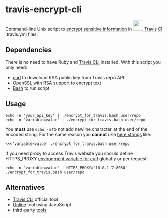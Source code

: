 # travis-encrypt-cli
Command-line Unix script to [encrypt sensitive information][doc] in
[<img src="https://cdn.travis-ci.com/images/logos/TravisCI-Mascot-1-bc6a3179f3e8e1ab1456634bd55a448a.png" width=32 /> Travis CI][travis]
.travis.yml files.

## Dependencies
There is no need to have Ruby and [Travis CLI][CLI] installed. With this script
you only need:

- [curl] to download RSA public key from Travis repo API
- [OpenSSL] with RSA support to encrypt text
- [Bash] to run script

## Usage
```
echo -n 'your_api_key' | ./encrypt_for_travis.bash user/repo
echo -n 'variable=value' | ./encrypt_for_travis.bash user/repo
```

You **must** use `echo -n` to not add newline character at the end of the encoded
string. For the same reason you **cannot** use [here strings] like:
```
<<<'variable=value' ./encrypt_for_travis.bash user/repo
```

If you need proxy to access Travis website you should define HTTPS_PROXY
[environment variable for curl][proxy] globally or per request:
```
echo -n 'variable=value' | HTTPS_PROXY='10.0.1.7:8080' ./encrypt_for_travis.bash user/repo
```

## Alternatives
* [Travis CLI][CLI] official tool
* [Online] tool using JavaScript
* third-party [tools]

[CLI]: https://github.com/travis-ci/travis.rb
[doc]: https://docs.travis-ci.com/user/encryption-keys/
[travis]: https://docs.travis-ci.com/
[Bash]: https://www.gnu.org/software/bash/bash.html
[curl]: https://curl.haxx.se/
[OpenSSL]: https://www.openssl.org/
[here strings]: https://www.gnu.org/software/bash/manual/html_node/Redirections.html#Here-Strings
[proxy]: https://curl.haxx.se/docs/manpage.html#ENVIRONMENT
[Online]: http://rkh.github.io/travis-encrypt/public/
[tools]: https://docs.travis-ci.com/user/apps/
